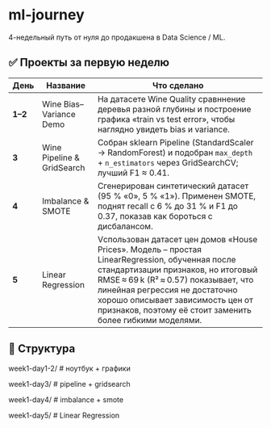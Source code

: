 # ml-journey  
4-недельный путь от нуля до продакшена в Data Science / ML.

## ✅ Проекты за первую неделю

| День | Название | Что сделано |
|---|---|---|
| **1–2** | Wine Bias–Variance Demo | На датасете Wine Quality сравннение деревья разной глубины и построение графика «train vs test error», чтобы наглядно увидеть bias и variance. |
| **3** | Wine Pipeline & GridSearch | Собран sklearn Pipeline (StandardScaler → RandomForest) и подобран `max_depth` + `n_estimators` через GridSearchCV; лучший F1 ≈ 0.41. |
| **4** | Imbalance & SMOTE | Сгенерирован синтетический датасет (95 % «0», 5 % «1»). Применен SMOTE, поднят recall c 6 % до 31 % и F1 до 0.37, показав как бороться с дисбалансом. |
| **5** | Linear Regression | Vспользован датасет цен домов «House Prices». Модель – простая LinearRegression, обученная после стандартизации признаков, но итоговый RMSE ≈ 69 k (R² ≈ 0.57) показывает, что линейная регрессия не достаточно хорошо описывает зависимость цен от признаков, поэтому её стоит заменить более гибкими моделями.|

## 📂 Структура
week1-day1-2/   # ноутбук + графики

week1-day3/   # pipeline + gridsearch

week1-day4/   # imbalance + smote

week1-day5/   # Linear Regression

